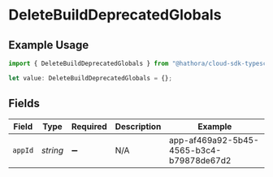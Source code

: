 # DeleteBuildDeprecatedGlobals

## Example Usage

```typescript
import { DeleteBuildDeprecatedGlobals } from "@hathora/cloud-sdk-typescript/models/operations";

let value: DeleteBuildDeprecatedGlobals = {};
```

## Fields

| Field                                    | Type                                     | Required                                 | Description                              | Example                                  |
| ---------------------------------------- | ---------------------------------------- | ---------------------------------------- | ---------------------------------------- | ---------------------------------------- |
| `appId`                                  | *string*                                 | :heavy_minus_sign:                       | N/A                                      | app-af469a92-5b45-4565-b3c4-b79878de67d2 |